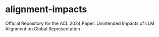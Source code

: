 # alignment-impacts
Official Repository for the ACL 2024 Paper: Unintended Impacts of LLM Alignment on Global Representation
